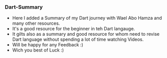 ### Dart-Summary
* Here I added a Summary of my Dart journey with Wael Abo Hamza and many other resources.
* It's a good resource for the beginner in teh Dart langauge.
* It gilts also as a summary and good resource for whom need to revise Dart language without spending a lot of time watching Videos.
* Will be happy for any Feedback :)
* Wich you best of Luck :)
